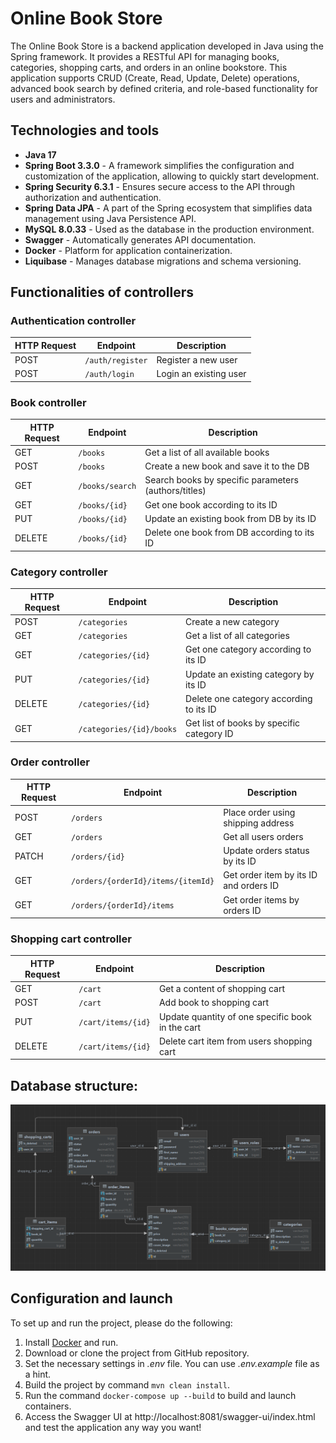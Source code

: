 # Online Book Store

The Online Book Store is a backend application developed in Java using the Spring framework.
It provides a RESTful API for managing books, categories, shopping carts, and orders in an online bookstore.
This application supports CRUD (Create, Read, Update, Delete) operations, advanced book search by defined criteria, and role-based functionality for users and administrators.

## Technologies and tools

- **Java 17**
- **Spring Boot 3.3.0** - 
A framework simplifies the configuration and customization of the application, allowing to quickly start development.
- **Spring Security 6.3.1** - Ensures secure access to the API through authorization and authentication.
- **Spring Data JPA** - A part of the Spring ecosystem that simplifies data management using Java Persistence API.
- **MySQL 8.0.33** - Used as the database in the production environment.
- **Swagger** - Automatically generates API documentation.
- **Docker** - Platform for application containerization.
- **Liquibase** - Manages database migrations and schema versioning.

## Functionalities of controllers
### Authentication controller
| HTTP Request | Endpoint         | Description            |
|--------------|------------------|------------------------|
| POST         | `/auth/register` | Register a new user    |
| POST         | `/auth/login`    | Login an existing user |

### Book controller
| HTTP Request | Endpoint        | Description                                          |
|--------------|-----------------|------------------------------------------------------|
| GET          | `/books`        | Get a list of all available books                    |
| POST         | `/books`        | Create a new book and save it to the DB              |
| GET          | `/books/search` | Search books by specific parameters (authors/titles) |
| GET          | `/books/{id}`   | Get one book according to its ID                     |
| PUT          | `/books/{id}`   | Update an existing book from DB by its ID            |
| DELETE       | `/books/{id} `  | Delete one book from DB according to its ID          |

### Category controller
| HTTP Request | Endpoint                 | Description                               |
|--------------|--------------------------|-------------------------------------------|
| POST         | `/categories`            | Create a new category                     |
| GET          | `/categories`            | Get a list of all categories              |
| GET          | `/categories/{id}`       | Get one category according to its ID      |
| PUT          | `/categories/{id}`       | Update an existing category by its ID     |
| DELETE       | `/categories/{id}`       | Delete one category according to its ID   |
| GET          | `/categories/{id}/books` | Get list of books by specific category ID |

### Order controller
| HTTP Request | Endpoint                           | Description                            |
|--------------|------------------------------------|----------------------------------------|
| POST         | `/orders`                          | Place order using shipping address     |
| GET          | `/orders`                          | Get all users orders                   |
| PATCH        | `/orders/{id}`                     | Update orders status by its ID         |
| GET          | `/orders/{orderId}/items/{itemId}` | Get order item by its ID and orders ID |
| GET          | `/orders/{orderId}/items`          | Get order items by orders ID           |

### Shopping cart controller
| HTTP Request | Endpoint           | Description                                      |
|--------------|--------------------|--------------------------------------------------|
| GET          | `/cart`            | Get a content of shopping cart                   |
| POST         | `/cart`            | Add book to shopping cart                        |
| PUT          | `/cart/items/{id}` | Update quantity of one specific book in the cart |
| DELETE       | `/cart/items/{id}` | Delete cart item from users shopping cart        |

## Database structure:

![](schema_db.png)

## Configuration and launch

To set up and run the project, please do the following:
1. Install [Docker](https://www.docker.com/products/docker-desktop/) and run.
2. Download or clone the project from GitHub repository.
3. Set the necessary settings in *.env* file. You can use *.env.example* file as a hint.
4. Build the project by command `mvn clean install`.
5. Run the command `docker-compose up --build` to build and launch containers.
6. Access the Swagger UI at http://localhost:8081/swagger-ui/index.html and test the application any way you want!